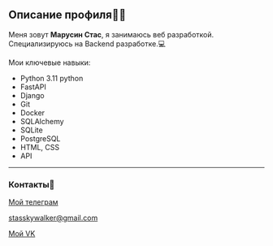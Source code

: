 ## Описание профиля👨‍💻
Меня зовут **Марусин Стас**, я занимаюсь веб разработкой. Специализируюсь на Backend разработке.💻

Мои ключевые навыки:
  * Python 3.11  python
  * FastAPI
  * Django
  * Git
  * Docker
  * SQLAlchemy
  * SQLite
  * PostgreSQL
  * HTML, CSS
  * API

---
### Контакты📱
[Мой телеграм](https://t.me/stmarusin)

stasskywalker@gmail.com

[Мой VK](https://vk.com/stanislav_marusin)


